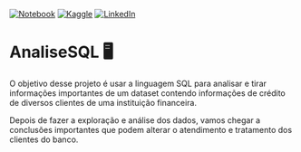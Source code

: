 [![Notebook](https://img.shields.io/badge/jupyter-%23FA0F00.svg?style=for-the-badge&logo=jupyter&logoColor=white)](https://github.com/SabrynaVC/AnaliseSQL/blob/main/Projeto_SQL_Sabryna_Viola.ipynb)
[![Kaggle](https://img.shields.io/badge/Kaggle-20BEFF?style=for-the-badge&logo=Kaggle&logoColor=white)](https://www.kaggle.com/sabrynaviola)
[![LinkedIn](https://img.shields.io/badge/LinkedIn-0077B5?style=for-the-badge&logo=linkedin&logoColor=white)](https://www.linkedin.com/in/sabryna-viola/)


# AnaliseSQL 🖥️

O objetivo desse projeto é usar a linguagem SQL para analisar e tirar informações importantes de um dataset contendo informações de crédito de diversos clientes de uma instituição financeira.

Depois de fazer a exploração e análise dos dados, vamos chegar a conclusões importantes que podem alterar o atendimento e tratamento dos clientes do banco.
